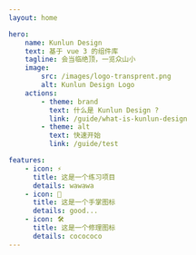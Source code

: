 ```yaml
---
layout: home

hero:
    name: Kunlun Design
    text: 基于 vue 3 的组件库
    tagline: 会当临绝顶，一览众山小
    image:
        src: /images/logo-transprent.png
        alt: Kunlun Design Logo
    actions:
        - theme: brand
          text: 什么是 Kunlun Design ?
          link: /guide/what-is-kunlun-design
        - theme: alt
          text: 快速开始
          link: /guide/test

features:
    - icon: ⚡️
      title: 这是一个练习项目
      details: wawawa
    - icon: 🖖
      title: 这是一个手掌图标
      details: good...
    - icon: 🛠️
      title: 这是一个修理图标
      details: cocococo
---
```

